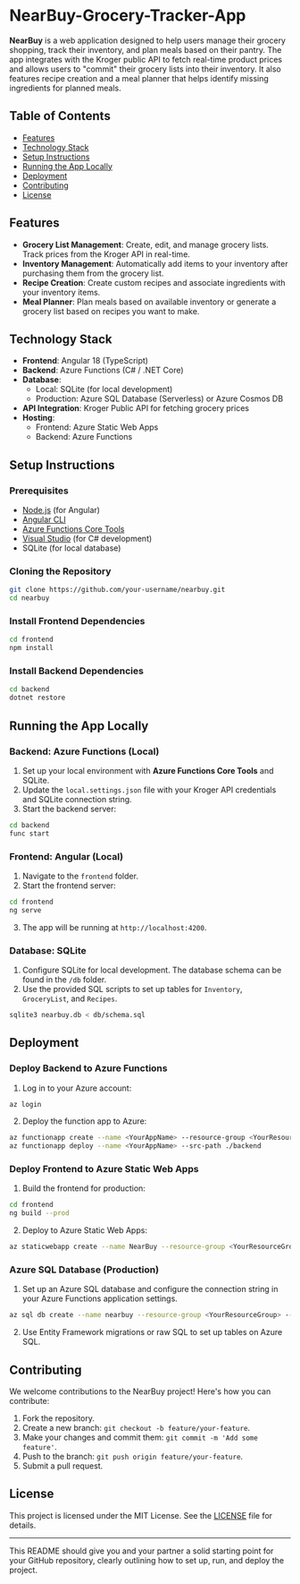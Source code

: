 # NearBuy-Grocery-Tracker-App

**NearBuy** is a web application designed to help users manage their grocery shopping, track their inventory, and plan meals based on their pantry. The app integrates with the Kroger public API to fetch real-time product prices and allows users to "commit" their grocery lists into their inventory. It also features recipe creation and a meal planner that helps identify missing ingredients for planned meals.

## Table of Contents

- [Features](#features)
- [Technology Stack](#technology-stack)
- [Setup Instructions](#setup-instructions)
- [Running the App Locally](#running-the-app-locally)
- [Deployment](#deployment)
- [Contributing](#contributing)
- [License](#license)

## Features

- **Grocery List Management**: Create, edit, and manage grocery lists. Track prices from the Kroger API in real-time.
- **Inventory Management**: Automatically add items to your inventory after purchasing them from the grocery list.
- **Recipe Creation**: Create custom recipes and associate ingredients with your inventory items.
- **Meal Planner**: Plan meals based on available inventory or generate a grocery list based on recipes you want to make.

## Technology Stack

- **Frontend**: Angular 18 (TypeScript)
- **Backend**: Azure Functions (C# / .NET Core)
- **Database**: 
  - Local: SQLite (for local development)
  - Production: Azure SQL Database (Serverless) or Azure Cosmos DB
- **API Integration**: Kroger Public API for fetching grocery prices
- **Hosting**: 
  - Frontend: Azure Static Web Apps
  - Backend: Azure Functions

## Setup Instructions

### Prerequisites

- [Node.js](https://nodejs.org/) (for Angular)
- [Angular CLI](https://angular.io/cli)
- [Azure Functions Core Tools](https://docs.microsoft.com/en-us/azure/azure-functions/functions-run-local)
- [Visual Studio](https://visualstudio.microsoft.com/) (for C# development)
- SQLite (for local database)

### Cloning the Repository

```bash
git clone https://github.com/your-username/nearbuy.git
cd nearbuy
```

### Install Frontend Dependencies

```bash
cd frontend
npm install
```

### Install Backend Dependencies

```bash
cd backend
dotnet restore
```

## Running the App Locally

### Backend: Azure Functions (Local)

1. Set up your local environment with **Azure Functions Core Tools** and SQLite.
2. Update the `local.settings.json` file with your Kroger API credentials and SQLite connection string.
3. Start the backend server:

```bash
cd backend
func start
```

### Frontend: Angular (Local)

1. Navigate to the `frontend` folder.
2. Start the frontend server:

```bash
cd frontend
ng serve
```

3. The app will be running at `http://localhost:4200`.

### Database: SQLite

1. Configure SQLite for local development. The database schema can be found in the `/db` folder.
2. Use the provided SQL scripts to set up tables for `Inventory`, `GroceryList`, and `Recipes`.

```bash
sqlite3 nearbuy.db < db/schema.sql
```

## Deployment

### Deploy Backend to Azure Functions

1. Log in to your Azure account:

```bash
az login
```

2. Deploy the function app to Azure:

```bash
az functionapp create --name <YourAppName> --resource-group <YourResourceGroup> --consumption-plan-location <Region> --runtime dotnet
az functionapp deploy --name <YourAppName> --src-path ./backend
```

### Deploy Frontend to Azure Static Web Apps

1. Build the frontend for production:

```bash
cd frontend
ng build --prod
```

2. Deploy to Azure Static Web Apps:

```bash
az staticwebapp create --name NearBuy --resource-group <YourResourceGroup> --source ./frontend
```

### Azure SQL Database (Production)

1. Set up an Azure SQL database and configure the connection string in your Azure Functions application settings.

```bash
az sql db create --name nearbuy --resource-group <YourResourceGroup> --server <ServerName> --service-objective S0
```

2. Use Entity Framework migrations or raw SQL to set up tables on Azure SQL.

## Contributing

We welcome contributions to the NearBuy project! Here's how you can contribute:

1. Fork the repository.
2. Create a new branch: `git checkout -b feature/your-feature`.
3. Make your changes and commit them: `git commit -m 'Add some feature'`.
4. Push to the branch: `git push origin feature/your-feature`.
5. Submit a pull request.

## License

This project is licensed under the MIT License. See the [LICENSE](LICENSE) file for details.

---

This README should give you and your partner a solid starting point for your GitHub repository, clearly outlining how to set up, run, and deploy the project.
